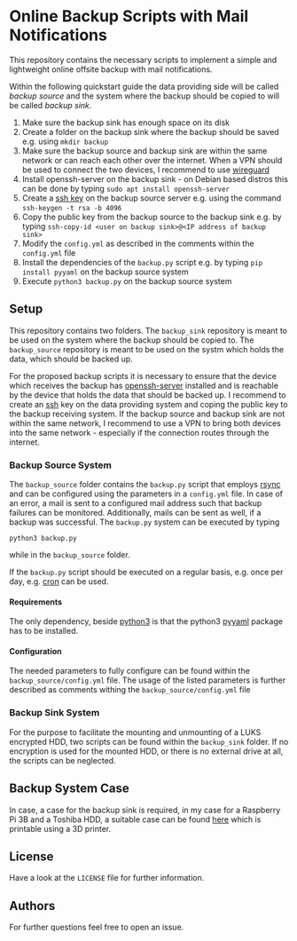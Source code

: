 # Online Backup Scripts with Mail Notifications

This repository contains the necessary scripts to implement a simple and lightweight online offsite backup with mail notifications.

Within the following quickstart guide the data providing side will be called _backup source_ and the system where the backup should be copied to will be called _backup sink_.

1. Make sure the backup sink has enough space on its disk
2. Create a folder on the backup sink where the backup should be saved e.g. using `mkdir backup`
3. Make sure the backup source and backup sink are within the same network or can reach each other over the internet. When a VPN should be used to connect the two devices, I recommend to use [wireguard](https://www.wireguard.com/)
4. Install openssh-server on the backup sink - on Debian based distros this can be done by typing `sudo apt install openssh-server`
5. Create a [ssh key](https://linux.die.net/man/1/ssh) on the backup source server e.g. using the command `ssh-keygen -t rsa -b 4096`
6. Copy the public key from the backup source to the backup sink e.g. by typing `ssh-copy-id <user on backup sink>@<IP address of backup sink>`
7. Modify the `config.yml` as described in the comments within the `config.yml` file
8. Install the dependencies of the `backup.py` script e.g. by typing `pip install pyyaml` on the backup source system 
9. Execute `python3 backup.py` on the backup source system 

## Setup
This repository contains two folders. The `backup_sink` repository is meant to be used on the system where the backup should be copied to. The `backup_source` repository is meant to be used on the systm which holds the data, which should be backed up.

For the proposed backup scripts it is necessary to ensure that the device which receives the backup has [openssh-server](https://www.openssh.com/) installed and is reachable by the device that holds the data that should be backed up. I recommend to create an [ssh](https://linux.die.net/man/1/ssh) key on the data providing system and coping the public key to the backup receiving system. If the backup source and backup sink are not within the same network, I recommend to use a VPN to bring both devices into the same network - especially if the connection routes through the internet. 

### Backup Source System
The `backup_source` folder contains the `backup.py` script that employs [rsync](https://linux.die.net/man/1/rsync) and can be configured using the parameters in a `config.yml` file. In case of an error, a mail is sent to a configured mail address such that backup failures can be monitored. Additionally, mails can be sent as well, if a backup was successful. The `backup.py` system can be executed by typing

```
python3 backup.py
```
while in the `backup_source` folder.

If the `backup.py` script should be executed on a regular basis, e.g. once per day, e.g. [cron](https://linux.die.net/man/5/crontab) can be used.

#### Requirements
The only dependency, beside [python3](https://www.python.org/downloads/) is that the python3 [pyyaml](https://pypi.org/project/PyYAML/) package has to be installed.

#### Configuration
The needed parameters to fully configure can be found within the `backup_source/config.yml` file. The usage of the listed parameters is further described as comments withing the `backup_source/config.yml` file

### Backup Sink System
For the purpose to facilitate the mounting and unmounting of a LUKS encrypted HDD, two scripts can be found within the `backup_sink` folder. If no encryption is used for the mounted HDD, or there is no external drive at all, the scripts can be neglected.

## Backup System Case
In case, a case for the backup sink is required, in my case for a Raspberry Pi 3B and a Toshiba HDD, a suitable case can be found [here](https://www.thingiverse.com/thing:6412863) which is printable using a 3D printer.

## License
Have a look at the `LICENSE` file for further information.

## Authors
For further questions feel free to open an issue.
